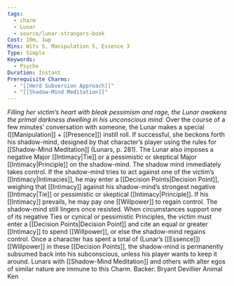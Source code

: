 ```yaml
---
tags:
  - charm
  - Lunar
  - source/lunar-strangers-book
Cost: 10m, 1wp
Mins: Wits 5, Manipulation 5, Essence 3
Type: Simple
Keywords:
  - Psyche
Duration: Instant
Prerequisite Charms:
  - "[[Herd Subversion Approach]]"
  - "[[Shadow-Mind Meditation]]"
---
```

*Filling her victim’s heart with bleak pessimism and rage, the Lunar awakens the primal darkness dwelling in his unconscious mind.*
Over the course of a few minutes’ conversation with someone, the Lunar makes a special ([[Manipulation]] + [[Presence]]) instill roll. If successful, she beckons forth his shadow-mind, designed by that character’s player using the rules for [[Shadow-Mind Meditation]] (Lunars, p. 281). The Lunar also imposes a negative Major [[Intimacy|Tie]] or a pessimistic or skeptical Major [[Intimacy|Principle]] on the shadow-mind. The shadow mind immediately takes control.
If the shadow-mind tries to act against one of the victim’s [[Intimacy|Intimacies]], he may enter a [[Decision Points|Decision Point]], weighing that [[Intimacy]] against his shadow-mind’s strongest negative [[Intimacy|Tie]] or pessimistic or skeptical [[Intimacy|Principle]]. If his [[Intimacy]] prevails, he may pay one [[Willpower]] to regain control.
The shadow-mind still lingers once resisted. When circumstances support one of its negative Ties or cynical or pessimistic Principles, the victim must enter a [[Decision Points|Decision Point]] and cite an equal or greater [[Intimacy]] to spend [[Willpower]], or else the shadow-mind regains control.
Once a character has spent a total of (Lunar’s [[Essence]]) [[Willpower]] in these [[Decision Points]], the shadow-mind is permanently subsumed back into his subconscious, unless his player wants to keep it around.
Lunars with [[Shadow-Mind Meditation]] and others with alter egos of similar nature are immune to this Charm.
Backer: Bryant Devillier Animal Ken